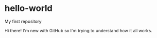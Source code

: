 # hello-world
My first repository

Hi there! I'm new with GitHub so I'm trying to understand how it all works.
